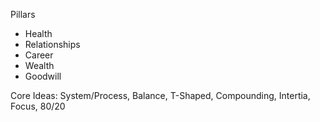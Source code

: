 
Pillars
- Health 
- Relationships
- Career
- Wealth
- Goodwill

Core Ideas: System/Process, Balance, T-Shaped, Compounding, Intertia, Focus, 80/20

